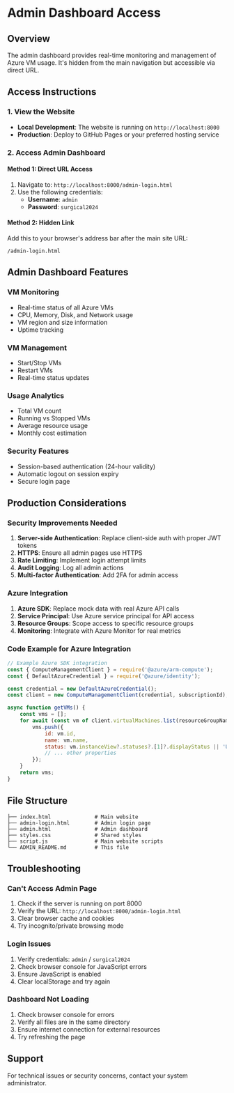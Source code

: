 # Admin Dashboard Access

## Overview
The admin dashboard provides real-time monitoring and management of Azure VM usage. It's hidden from the main navigation but accessible via direct URL.

## Access Instructions

### 1. View the Website
- **Local Development**: The website is running on `http://localhost:8000`
- **Production**: Deploy to GitHub Pages or your preferred hosting service

### 2. Access Admin Dashboard

#### Method 1: Direct URL Access
1. Navigate to: `http://localhost:8000/admin-login.html`
2. Use the following credentials:
   - **Username**: `admin`
   - **Password**: `surgical2024`

#### Method 2: Hidden Link
Add this to your browser's address bar after the main site URL:
```
/admin-login.html
```

## Admin Dashboard Features

### VM Monitoring
- Real-time status of all Azure VMs
- CPU, Memory, Disk, and Network usage
- VM region and size information
- Uptime tracking

### VM Management
- Start/Stop VMs
- Restart VMs
- Real-time status updates

### Usage Analytics
- Total VM count
- Running vs Stopped VMs
- Average resource usage
- Monthly cost estimation

### Security Features
- Session-based authentication (24-hour validity)
- Automatic logout on session expiry
- Secure login page

## Production Considerations

### Security Improvements Needed
1. **Server-side Authentication**: Replace client-side auth with proper JWT tokens
2. **HTTPS**: Ensure all admin pages use HTTPS
3. **Rate Limiting**: Implement login attempt limits
4. **Audit Logging**: Log all admin actions
5. **Multi-factor Authentication**: Add 2FA for admin access

### Azure Integration
1. **Azure SDK**: Replace mock data with real Azure API calls
2. **Service Principal**: Use Azure service principal for API access
3. **Resource Groups**: Scope access to specific resource groups
4. **Monitoring**: Integrate with Azure Monitor for real metrics

### Code Example for Azure Integration
```javascript
// Example Azure SDK integration
const { ComputeManagementClient } = require('@azure/arm-compute');
const { DefaultAzureCredential } = require('@azure/identity');

const credential = new DefaultAzureCredential();
const client = new ComputeManagementClient(credential, subscriptionId);

async function getVMs() {
    const vms = [];
    for await (const vm of client.virtualMachines.list(resourceGroupName)) {
        vms.push({
            id: vm.id,
            name: vm.name,
            status: vm.instanceView?.statuses?.[1]?.displayStatus || 'Unknown',
            // ... other properties
        });
    }
    return vms;
}
```

## File Structure
```
├── index.html              # Main website
├── admin-login.html        # Admin login page
├── admin.html              # Admin dashboard
├── styles.css              # Shared styles
├── script.js               # Main website scripts
└── ADMIN_README.md         # This file
```

## Troubleshooting

### Can't Access Admin Page
1. Check if the server is running on port 8000
2. Verify the URL: `http://localhost:8000/admin-login.html`
3. Clear browser cache and cookies
4. Try incognito/private browsing mode

### Login Issues
1. Verify credentials: `admin` / `surgical2024`
2. Check browser console for JavaScript errors
3. Ensure JavaScript is enabled
4. Clear localStorage and try again

### Dashboard Not Loading
1. Check browser console for errors
2. Verify all files are in the same directory
3. Ensure internet connection for external resources
4. Try refreshing the page

## Support
For technical issues or security concerns, contact your system administrator. 